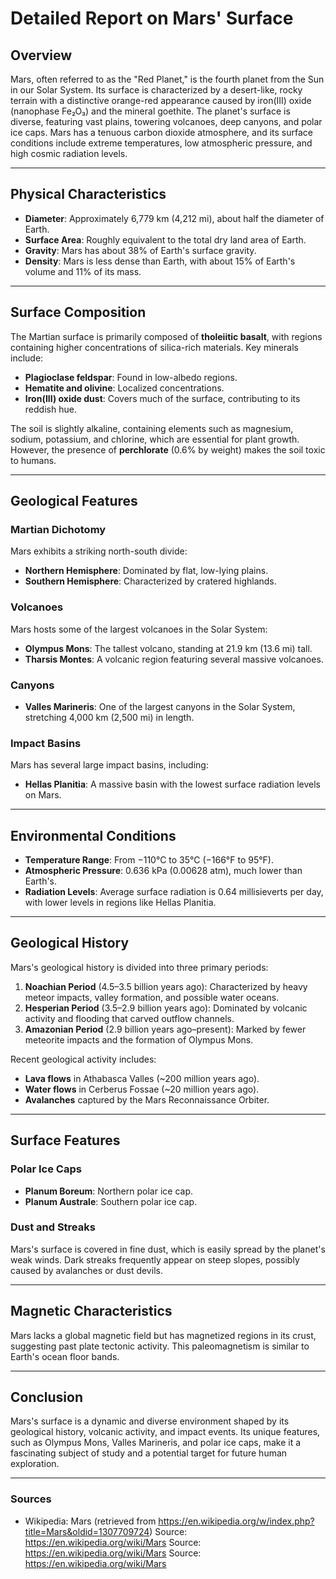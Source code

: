 # Detailed Report on Mars' Surface

## Overview
Mars, often referred to as the "Red Planet," is the fourth planet from the Sun in our Solar System. Its surface is characterized by a desert-like, rocky terrain with a distinctive orange-red appearance caused by iron(III) oxide (nanophase Fe₂O₃) and the mineral goethite. The planet's surface is diverse, featuring vast plains, towering volcanoes, deep canyons, and polar ice caps. Mars has a tenuous carbon dioxide atmosphere, and its surface conditions include extreme temperatures, low atmospheric pressure, and high cosmic radiation levels.

---

## Physical Characteristics
- **Diameter**: Approximately 6,779 km (4,212 mi), about half the diameter of Earth.
- **Surface Area**: Roughly equivalent to the total dry land area of Earth.
- **Gravity**: Mars has about 38% of Earth's surface gravity.
- **Density**: Mars is less dense than Earth, with about 15% of Earth's volume and 11% of its mass.

---

## Surface Composition
The Martian surface is primarily composed of **tholeiitic basalt**, with regions containing higher concentrations of silica-rich materials. Key minerals include:
- **Plagioclase feldspar**: Found in low-albedo regions.
- **Hematite and olivine**: Localized concentrations.
- **Iron(III) oxide dust**: Covers much of the surface, contributing to its reddish hue.

The soil is slightly alkaline, containing elements such as magnesium, sodium, potassium, and chlorine, which are essential for plant growth. However, the presence of **perchlorate** (0.6% by weight) makes the soil toxic to humans.

---

## Geological Features
### **Martian Dichotomy**
Mars exhibits a striking north-south divide:
- **Northern Hemisphere**: Dominated by flat, low-lying plains.
- **Southern Hemisphere**: Characterized by cratered highlands.

### **Volcanoes**
Mars hosts some of the largest volcanoes in the Solar System:
- **Olympus Mons**: The tallest volcano, standing at 21.9 km (13.6 mi) tall.
- **Tharsis Montes**: A volcanic region featuring several massive volcanoes.

### **Canyons**
- **Valles Marineris**: One of the largest canyons in the Solar System, stretching 4,000 km (2,500 mi) in length.

### **Impact Basins**
Mars has several large impact basins, including:
- **Hellas Planitia**: A massive basin with the lowest surface radiation levels on Mars.

---

## Environmental Conditions
- **Temperature Range**: From −110°C to 35°C (−166°F to 95°F).
- **Atmospheric Pressure**: 0.636 kPa (0.00628 atm), much lower than Earth's.
- **Radiation Levels**: Average surface radiation is 0.64 millisieverts per day, with lower levels in regions like Hellas Planitia.

---

## Geological History
Mars's geological history is divided into three primary periods:
1. **Noachian Period** (4.5–3.5 billion years ago): Characterized by heavy meteor impacts, valley formation, and possible water oceans.
2. **Hesperian Period** (3.5–2.9 billion years ago): Dominated by volcanic activity and flooding that carved outflow channels.
3. **Amazonian Period** (2.9 billion years ago–present): Marked by fewer meteorite impacts and the formation of Olympus Mons.

Recent geological activity includes:
- **Lava flows** in Athabasca Valles (~200 million years ago).
- **Water flows** in Cerberus Fossae (~20 million years ago).
- **Avalanches** captured by the Mars Reconnaissance Orbiter.

---

## Surface Features
### **Polar Ice Caps**
- **Planum Boreum**: Northern polar ice cap.
- **Planum Australe**: Southern polar ice cap.

### **Dust and Streaks**
Mars's surface is covered in fine dust, which is easily spread by the planet's weak winds. Dark streaks frequently appear on steep slopes, possibly caused by avalanches or dust devils.

---

## Magnetic Characteristics
Mars lacks a global magnetic field but has magnetized regions in its crust, suggesting past plate tectonic activity. This paleomagnetism is similar to Earth's ocean floor bands.

---

## Conclusion
Mars's surface is a dynamic and diverse environment shaped by its geological history, volcanic activity, and impact events. Its unique features, such as Olympus Mons, Valles Marineris, and polar ice caps, make it a fascinating subject of study and a potential target for future human exploration.

---

### Sources
- Wikipedia: Mars (retrieved from https://en.wikipedia.org/w/index.php?title=Mars&oldid=1307709724)
Source: https://en.wikipedia.org/wiki/Mars
Source: https://en.wikipedia.org/wiki/Mars
Source: https://en.wikipedia.org/wiki/Mars